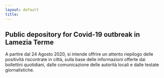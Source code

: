 ```yaml
---
layout: default
title: 
---
```


## Public depository for Covid-19 outbreak in Lamezia Terme
A partire dal 24 Agosto 2020, si intende offrire un attento riepilogo delle positività riscontrate in città, sulla base delle informazioni offerte dai bollettini quotidiani, dalle comunicazione delle autorità locali e dalle testate giornalistiche.

<div class="flourish-embed flourish-cards" data-src="visualisation/3676122" data-url="https://flo.uri.sh/visualisation/3676122/embed" aria-label=""><script src="https://public.flourish.studio/resources/embed.js"></script></div>

<div class="flourish-embed flourish-cards" data-src="visualisation/3677555" data-url="https://flo.uri.sh/visualisation/3677555/embed" aria-label=""><script src="https://public.flourish.studio/resources/embed.js"></script></div>

